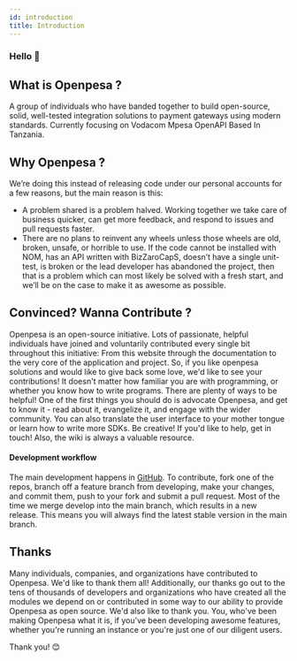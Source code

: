 ```yaml
---
id: introduction
title: Introduction
---
```


### Hello 👋

## What is Openpesa ?

A group of individuals who have banded together to build open-source, solid, well-tested integration solutions to payment gateways using modern standards.
Currently focusing on Vodacom Mpesa OpenAPI
Based In Tanzania.

## Why Openpesa ?

We’re doing this instead of releasing code under our personal accounts for a few reasons, but the main reason is this:

- A problem shared is a problem halved. Working together we take care of business quicker, can get more feedback, and respond to issues and pull requests faster.
- There are no plans to reinvent any wheels unless those wheels are old, broken, unsafe, or horrible to use. If the code cannot be installed with NOM, has an API written with BizZaroCapS, doesn’t have a single unit-test, is broken or the lead developer has abandoned the project, then that is a problem which can most likely be solved with a fresh start, and we’ll be on the case to make it as awesome as possible.

## Convinced? Wanna Contribute ?

Openpesa is an open-source initiative. Lots of passionate, helpful individuals have joined and voluntarily contributed every single bit throughout this initiative: From this website through the documentation to the very core of the application and project. So, if you like openpesa solutions and would like to give back some love, we'd like to see your contributions! It doesn't matter how familiar you are with programming, or whether you know how to write programs. There are plenty of ways to be helpful!
One of the first things you should do is advocate Openpesa, and get to know it - read about it, evangelize it, and engage with the wider community. You can also translate the user interface to your mother tongue or learn how to write more SDKs. Be creative!
If you'd like to help, get in touch! Also, the wiki is always a valuable resource.

#### Development workflow

The main development happens in [GitHub](https://github.com/openpesa). To contribute, fork one of the repos, branch off a feature branch from developing, make your changes, and commit them, push to your fork and submit a pull request.
Most of the time we merge develop into the main branch, which results in a new release. This means you will always find the latest stable version in the main branch.

## Thanks 

Many individuals, companies, and organizations have contributed to Openpesa. We'd like to thank them all!
Additionally, our thanks go out to the tens of thousands of developers and organizations who have created all the modules we depend on or contributed in some way to our ability to provide Openpesa as open source.
We'd also like to thank you. You, who've been making Openpesa what it is, if you've been developing awesome features, whether you're running an instance or you're just one of our diligent users.

Thank you! 😊
